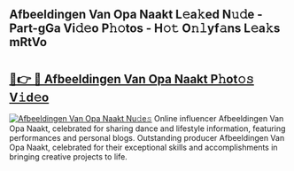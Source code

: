 ## Afbeeldingen Van Opa Naakt L𝚎a𝚔ed N𝚞𝚍e - Part-gGa Vi𝚍𝚎o P𝚑𝚘tos - H𝚘𝚝 O𝚗𝚕yf𝚊ns L𝚎a𝚔s mRtVo

# <h2><a href="http://kf2o21.oniu.top/?m=Afbeeldingen+Van+Opa+Naakt">🔗👉 🔴 Afbeeldingen Van Opa Naakt P𝚑ot𝚘𝚜 V𝚒d𝚎o</a></h2>

[![Afbeeldingen Van Opa Naakt Nu𝚍e𝚜](https://i.imgur.com/0qMVB7G.gif)](http://kf2o21.oniu.top/?m=Afbeeldingen+Van+Opa+Naakt)
Online influencer Afbeeldingen Van Opa Naakt, celebrated for sharing dance and lifestyle information, featuring performances and personal blogs. Outstanding producer Afbeeldingen Van Opa Naakt, celebrated for their exceptional skills and accomplishments in bringing creative projects to life.  
